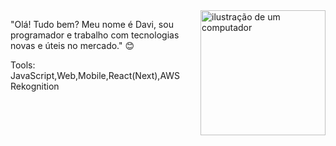 <img src="https://www.google.com/url?sa=i&url=https%3A%2F%2Ficon-icons.com%2Fpt%2Ficone%2Fpasta-preto-github%2F93133&psig=AOvVaw0tu2qciRDO5M6SUez4Fil0&ust=1721139214372000&source=images&cd=vfe&opi=89978449&ved=0CA8QjRxqFwoTCLCJl66dqYcDFQAAAAAdAAAAABAJ" alt="ilustração de um computador" min-width="200px" max-width="200px" width="200px" align="right">

<p align="left"> 
"Olá! Tudo bem? Meu nome é Davi, sou programador e trabalho com tecnologias novas e úteis no mercado." 😊
</p>

<p>
Tools: JavaScript,Web,Mobile,React(Next),AWS Rekognition
</p>
